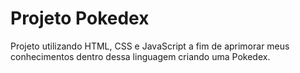 # Projeto Pokedex
 Projeto utilizando HTML, CSS e JavaScript a fim de aprimorar meus conhecimentos dentro dessa linguagem criando uma Pokedex.
